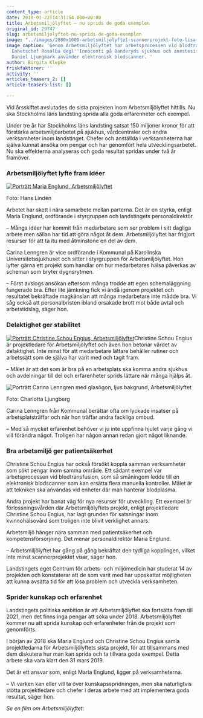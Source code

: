 ```yaml
---
content_type: article
date: 2018-01-22T14:31:54.000+00:00
title: Arbetsmiljölyftet – nu sprids de goda exemplen
original_id: 29747
slug: arbetsmiljolyftet-nu-sprids-de-goda-exemplen
image: "../images/2000x1000-arbetsmiljolyftet-scannerprojekt-foto-lisa-thorsen.jpg"
image_caption: 'Genom Arbetsmiljölyftet har arbetsprocessen vid blodtransfusion förbättrats.
  Enhetschef Rosalba degl''Innocenti på Danderyds sjukhus och anestesisjuksköterska
  Daniel Ljungmark använder elektronisk blodscanner. '
author: Birgita Klepke
friskfaktorer: ''
activity: ''
articles_teasers_2: []
article-teasers-list: []

---
```

Vid årsskiftet avslutades de sista projekten inom Arbetsmiljölyftet hittills. Nu ska Stockholms läns landsting sprida alla goda erfarenheter och exempel.

Under tre år har Stockholms läns landsting satsat 150 miljoner kronor för att förstärka arbetsmiljöarbetet på sjukhus, vårdcentraler och andra verksamheter inom landstinget. Chefer och anställda i verksamheterna har själva kunnat ansöka om pengar och har genomfört hela utvecklingsarbetet. Nu ska effekterna analyseras och goda resultat spridas under två år framöver.

### Arbetsmiljölyftet lyfte fram idéer

[![Porträtt Maria Englund, Arbetsmiljölyftet](https://www.suntarbetsliv.se/wp-content/uploads/2018/01/200x220-maria-englund-foto-hans-linden.jpg)](https://www.suntarbetsliv.se/wp-content/uploads/2018/01/200x220-maria-englund-foto-hans-linden.jpg)

Foto: Hans Lindén

Arbetet har skett i nära samarbete mellan parterna. Det är en styrka, enligt Maria Englund, ordförande i styrgruppen och landstingets personaldirektör.

– Många idéer har kommit från medarbetare som ser problem i sitt dagliga arbete men sällan har tid att göra något åt dem. Arbetsmiljölyftet har frigjort resurser för att ta itu med åtminstone en del av dem.

Carina Lenngren är vice ordförande i Kommunal på Karolinska Universitetssjukhuset och sitter i styrgruppen för Arbetsmiljölyftet. Hon lyfter gärna ett projekt som handlar om hur medarbetares hälsa påverkas av scheman som bryter dygnsrytmen.

– Först avslogs ansökan eftersom många trodde att egen schemaläggning fungerade bra. Efter lite jämkning fick vi ändå igenom projektet och resultatet bekräftade magkänslan att många medarbetare inte mådde bra. Vi såg också att personalbristen ibland orsakade brott mot både avtal och arbetstidslag, säger hon.

### Delaktighet ger stabilitet

[![Porträtt Christine Schou Engius, Arbetsmiljölyftet](https://www.suntarbetsliv.se/wp-content/uploads/2018/01/200x220-christine-schou-engius.jpg)](https://www.suntarbetsliv.se/wp-content/uploads/2018/01/200x220-christine-schou-engius.jpg)Christine Schou Engius är projektledare för Arbetsmiljölyftet och även hon betonar värdet av delaktighet. Inte minst för att medarbetare lättare behåller rutiner och arbetssätt som de själva har varit med och tagit fram.

– Målet är att det som är bra på en arbetsplats ska komma andra sjukhus och avdelningar till del och erfarenheter sprids lättare när många hjälps åt.

![Porträtt Carina Lenngren med glasögon, ljus bakgrund, Arbetsmiljölyftet](https://www.suntarbetsliv.se/wp-content/uploads/2018/01/200x220-carina-lenngren-foto-kommunal.jpg)

Foto: Charlotta Ljungberg

Carina Lenngren från Kommunal berättar ofta om lyckade insatser på arbetsplatsträffar och när hon träffar andra fackliga ombud.

[](https://www.suntarbetsliv.se/wp-content/uploads/2018/01/200x220-carina-lenngren-foto-kommunal.jpg)– Med så mycket erfarenhet behöver vi ju inte uppfinna hjulet varje gång vi vill förändra något. Troligen har någon annan redan gjort något liknande.

### Bra arbetsmiljö ger patientsäkerhet

Christine Schou Engius har också försökt koppla samman verksamheter som sökt pengar inom samma område. Ett sådant exempel var arbetsprocessen vid blodtransfusion, som så småningom ledde till en elektronisk blodscanner som kan ersätta flera manuella kontroller. Målet är att tekniken ska användas vid enheter där man hanterar blodplasma.

Andra projekt har banat väg för nya resurser för utveckling. Ett exempel är förlossningsvården där Arbetsmiljölyftets projekt, enligt projektledare Christine Schou Engius, har lagt grunden för satsningar inom kvinnohälsovård som troligen inte blivit verklighet annars.

Arbetsmiljö hänger nära samman med patientsäkerhet och kompetensförsörjning. Det menar personaldirektör Maria Englund.

– Arbetsmiljölyftet har gång på gång bekräftat den tydliga kopplingen, vilket inte minst scannerprojektet visar, säger hon.

Landstingets eget Centrum för arbets- och miljömedicin har studerat 14 av projekten och konstaterar att de som varit med har uppskattat möjligheten att kunna avsätta tid för att lösa problem och utveckla verksamheten.

### Sprider kunskap och erfarenhet

Landstingets politiska ambition är att Arbetsmiljölyftet ska fortsätta fram till 2021, men det finns inga pengar att söka under 2018. Arbetsmiljölyftet kommer nu att sprida kunskap och erfarenheter från de projekt som genomförts.

I början av 2018 ska Maria Englund och Christine Schou Engius samla projektledarna för Arbetsmiljölyftets sista projekt, för att tillsammans med dem diskutera hur man kan sprida och ta tillvara goda exempel. Detta arbete ska vara klart den 31 mars 2019.

Det är ett ansvar som, enligt Maria Englund, ligger på verksamheterna.

– Vi varken kan eller vill ta över kunskapsspridningen, men ska naturligtvis stötta projektledare och chefer i deras arbete med att implementera goda resultat, säger hon.

_Se en film om Arbetsmiljölyftet:_